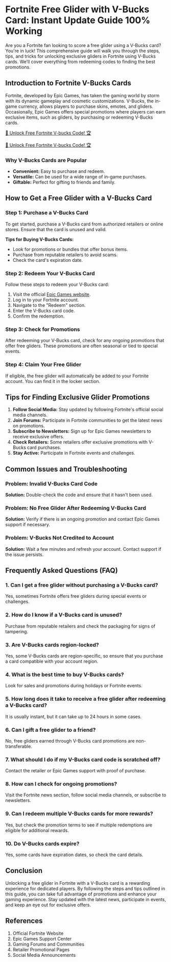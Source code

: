 # Fortnite Free Glider with V-Bucks Card: Instant Update Guide 100% Working

Are you a Fortnite fan looking to score a free glider using a V-Bucks card? You're in luck! This comprehensive guide will walk you through the steps, tips, and tricks for unlocking exclusive gliders in Fortnite using V-Bucks cards. We’ll cover everything from redeeming codes to finding the best promotions.

## Introduction to Fortnite V-Bucks Cards

Fortnite, developed by Epic Games, has taken the gaming world by storm with its dynamic gameplay and cosmetic customizations. V-Bucks, the in-game currency, allows players to purchase skins, emotes, and gliders. Occasionally, Epic Games offers special promotions where players can earn exclusive items, such as gliders, by purchasing or redeeming V-Bucks cards.

[🚀 Unlock Free Fortnite V-bucks Code! 🏆 ](https://therewardgate.com/fortnite-v-vucks-code/)

[🚀 Unlock Free Fortnite V-bucks Code! 🏆 ](https://therewardgate.com/fortnite-v-vucks-code/)

### Why V-Bucks Cards are Popular

- **Convenient:** Easy to purchase and redeem.
- **Versatile:** Can be used for a wide range of in-game purchases.
- **Giftable:** Perfect for gifting to friends and family.

## How to Get a Free Glider with a V-Bucks Card

### Step 1: Purchase a V-Bucks Card

To get started, purchase a V-Bucks card from authorized retailers or online stores. Ensure that the card is unused and valid.

**Tips for Buying V-Bucks Cards:**
- Look for promotions or bundles that offer bonus items.
- Purchase from reputable retailers to avoid scams.
- Check the card's expiration date.

### Step 2: Redeem Your V-Bucks Card

Follow these steps to redeem your V-Bucks card:
1. Visit the official [Epic Games website](https://www.epicgames.com).
2. Log in to your Fortnite account.
3. Navigate to the "Redeem" section.
4. Enter the V-Bucks card code.
5. Confirm the redemption.

### Step 3: Check for Promotions

After redeeming your V-Bucks card, check for any ongoing promotions that offer free gliders. These promotions are often seasonal or tied to special events.

### Step 4: Claim Your Free Glider

If eligible, the free glider will automatically be added to your Fortnite account. You can find it in the locker section.

## Tips for Finding Exclusive Glider Promotions

1. **Follow Social Media:** Stay updated by following Fortnite's official social media channels.
2. **Join Forums:** Participate in Fortnite communities to get the latest news on promotions.
3. **Subscribe to Newsletters:** Sign up for Epic Games newsletters to receive exclusive offers.
4. **Check Retailers:** Some retailers offer exclusive promotions with V-Bucks card purchases.
5. **Stay Active:** Participate in Fortnite events and challenges.

## Common Issues and Troubleshooting

### Problem: Invalid V-Bucks Card Code
**Solution:** Double-check the code and ensure that it hasn't been used.

### Problem: No Free Glider After Redeeming V-Bucks Card
**Solution:** Verify if there is an ongoing promotion and contact Epic Games support if necessary.

### Problem: V-Bucks Not Credited to Account
**Solution:** Wait a few minutes and refresh your account. Contact support if the issue persists.

## Frequently Asked Questions (FAQ)

### 1. Can I get a free glider without purchasing a V-Bucks card?
Yes, sometimes Fortnite offers free gliders during special events or challenges.

### 2. How do I know if a V-Bucks card is unused?
Purchase from reputable retailers and check the packaging for signs of tampering.

### 3. Are V-Bucks cards region-locked?
Yes, some V-Bucks cards are region-specific, so ensure that you purchase a card compatible with your account region.

### 4. What is the best time to buy V-Bucks cards?
Look for sales and promotions during holidays or Fortnite events.

### 5. How long does it take to receive a free glider after redeeming a V-Bucks card?
It is usually instant, but it can take up to 24 hours in some cases.

### 6. Can I gift a free glider to a friend?
No, free gliders earned through V-Bucks card promotions are non-transferable.

### 7. What should I do if my V-Bucks card code is scratched off?
Contact the retailer or Epic Games support with proof of purchase.

### 8. How can I check for ongoing promotions?
Visit the Fortnite news section, follow social media channels, or subscribe to newsletters.

### 9. Can I redeem multiple V-Bucks cards for more rewards?
Yes, but check the promotion terms to see if multiple redemptions are eligible for additional rewards.

### 10. Do V-Bucks cards expire?
Yes, some cards have expiration dates, so check the card details.

## Conclusion

Unlocking a free glider in Fortnite with a V-Bucks card is a rewarding experience for dedicated players. By following the steps and tips outlined in this guide, you can take full advantage of promotions and enhance your gaming experience. Stay updated with the latest news, participate in events, and keep an eye out for exclusive offers.

## References

1. Official Fortnite Website
2. Epic Games Support Center
3. Gaming Forums and Communities
4. Retailer Promotional Pages
5. Social Media Announcements
